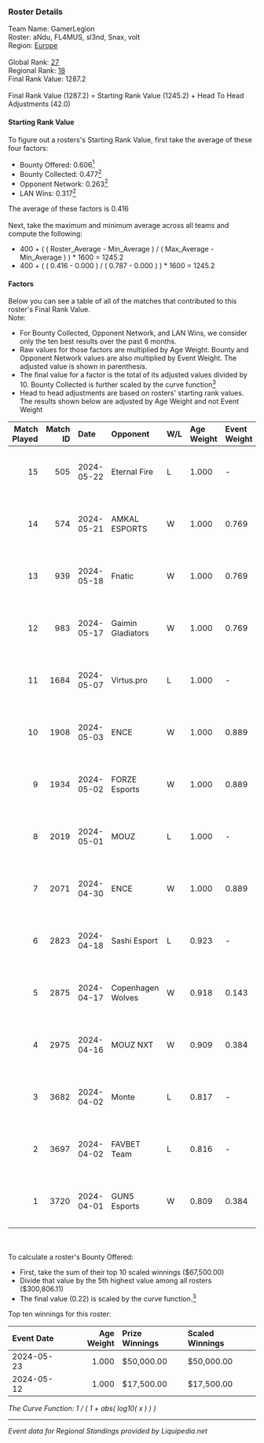 ### Roster Details<br />
Team Name: GamerLegion<br />
Roster: aNdu, FL4MUS, sl3nd, Snax, volt<br />
Region: [Europe]( ../standings_europe.md)<br />
<br />
Global Rank: [27](../standings_global.md)<br />
Regional Rank: [18]( ../standings_europe.md)<br />
Final Rank Value:  1287.2<br />
<br />
Final Rank Value (1287.2) = Starting Rank Value (1245.2) + Head To Head Adjustments (42.0)<br />

#### Starting Rank Value<br />
To figure out a rosters's Starting Rank Value, first take the average of these four factors:<br />
- Bounty Offered: 0.606[<sup>1</sup>](#table2)
- Bounty Collected: 0.477[<sup>2</sup>](#table1)
- Opponent Network: 0.263[<sup>2</sup>](#table1)
- LAN Wins: 0.317[<sup>2</sup>](#table1)

The average of these factors is 0.416<br />
<br />
Next, take the maximum and minimum average across all teams and compute the following:<br />
- 400 + ( ( Roster_Average - Min_Average ) / ( Max_Average - Min_Average ) ) * 1600 = 1245.2
- 400 + ( ( 0.416 - 0.000 ) / ( 0.787 - 0.000 ) ) * 1600 = 1245.2


#### Factors<br />
Below you can see a table of all of the matches that contributed to this roster's Final Rank Value.<br />
Note:<br />

- For Bounty Collected, Opponent Network, and LAN Wins, we consider only the ten best results over the past 6 months.
- Raw values for those factors are multiplied by Age Weight. Bounty and Opponent Network values are also multiplied by Event Weight. The adjusted value is shown in parenthesis.
- The final value for a factor is the total of its adjusted values divided by 10. Bounty Collected is further scaled by the curve function[<sup>3</sup>](#curveFunction)
- Head to head adjustments are based on rosters' starting rank values. The results shown below are adjusted by Age Weight and not Event Weight
<span id="table1"></span><br />


| Match Played | Match ID | Date       | Opponent          | W/L | Age Weight | Event Weight | Bounty Collected | Opponent Network | LAN Wins  | H2H Adj. | Roster                          |
| -: | -: | :- | :- | :- | :- | :- | :- | :- | :- | -: | :- |
|           15 |      505 | 2024-05-22 | Eternal Fire      | L   | 1.000      | -            | -                | -                | -         |    -1.99 | aNdu, FL4MUS, sl3nd, Snax, volt |
|           14 |      574 | 2024-05-21 | AMKAL ESPORTS     | W   | 1.000      | 0.769        | 0.146 (0.113)    | 0.565 (0.435)    | 0 (0.000) |    15.62 | aNdu, FL4MUS, sl3nd, Snax, volt |
|           13 |      939 | 2024-05-18 | Fnatic            | W   | 1.000      | 0.769        | 0.147 (0.113)    | 0.480 (0.369)    | 0 (0.000) |    11.64 | aNdu, FL4MUS, sl3nd, Snax, volt |
|           12 |      983 | 2024-05-17 | Gaimin Gladiators | W   | 1.000      | 0.769        | 0.092 (0.071)    | 0.727 (0.559)    | 0 (0.000) |    11.14 | aNdu, FL4MUS, sl3nd, Snax, volt |
|           11 |     1684 | 2024-05-07 | Virtus.pro        | L   | 1.000      | -            | -                | -                | -         |    -2.97 | aNdu, isak, sl3nd, Snax, volt   |
|           10 |     1908 | 2024-05-03 | ENCE              | W   | 1.000      | 0.889        | 0.202 (0.179)    | 0.280 (0.249)    | 1 (1.000) |    19.81 | aNdu, isak, sl3nd, Snax, volt   |
|            9 |     1934 | 2024-05-02 | FORZE Esports     | W   | 1.000      | 0.889        | 0.101 (0.090)    | 0.372 (0.330)    | 1 (1.000) |    10.15 | aNdu, isak, sl3nd, Snax, volt   |
|            8 |     2019 | 2024-05-01 | MOUZ              | L   | 1.000      | -            | -                | -                | -         |    -0.50 | aNdu, isak, sl3nd, Snax, volt   |
|            7 |     2071 | 2024-04-30 | ENCE              | W   | 1.000      | 0.889        | 0.202 (0.179)    | 0.280 (0.249)    | 1 (1.000) |    21.30 | aNdu, isak, sl3nd, Snax, volt   |
|            6 |     2823 | 2024-04-18 | Sashi Esport      | L   | 0.923      | -            | -                | -                | -         |   -20.24 | aNdu, isak, sl3nd, Snax, volt   |
|            5 |     2875 | 2024-04-17 | Copenhagen Wolves | W   | 0.918      | 0.143        | 0.000 (0.000)    | 0.387 (0.051)    | 0 (0.000) |     1.25 | aNdu, isak, sl3nd, Snax, volt   |
|            4 |     2975 | 2024-04-16 | MOUZ NXT          | W   | 0.909      | 0.384        | 0.157 (0.055)    | 0.977 (0.341)    | 0 (0.000) |     9.46 | aNdu, isak, sl3nd, Snax, volt   |
|            3 |     3682 | 2024-04-02 | Monte             | L   | 0.817      | -            | -                | -                | -         |   -12.28 | aNdu, isak, sl3nd, Snax, volt   |
|            2 |     3697 | 2024-04-02 | FAVBET Team       | L   | 0.816      | -            | -                | -                | -         |   -21.36 | aNdu, isak, sl3nd, Snax, volt   |
|            1 |     3720 | 2024-04-01 | GUN5 Esports      | W   | 0.809      | 0.384        | 0.000 (0.000)    | 0.143 (0.044)    | 0 (0.000) |     0.98 | aNdu, isak, sl3nd, Snax, volt   |

<br />
<span id="table2"></span><br />
To calculate a roster's Bounty Offered:<br />

- First, take the sum of their top 10 scaled winnings ($67,500.00)
- Divide that value by the 5th highest value among all rosters ($300,806.11)
- The final value (0.22) is scaled by the curve function.[<sup>3</sup>](#curveFunction)

Top ten winnings for this roster:<br />

| Event Date | Age Weight | Prize Winnings | Scaled Winnings |
| :- | -: | :- | :- |
| 2024-05-23 |      1.000 | $50,000.00     | $50,000.00      |
| 2024-05-12 |      1.000 | $17,500.00     | $17,500.00      |


<span id="curveFunction"></span>_The Curve Function: 1 / ( 1 + abs( log10( x ) ) )_<br />

---
_Event data for Regional Standings provided by Liquipedia.net_<br />
